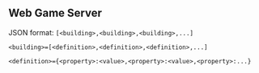 Web Game Server
-
JSON format:
`[<building>,<building>,<building>,...]`

`<building>=[<definition>,<definition>,<definition>,...]`

`<definition>={<property>:<value>,<property>:<value>,<property>:...}`